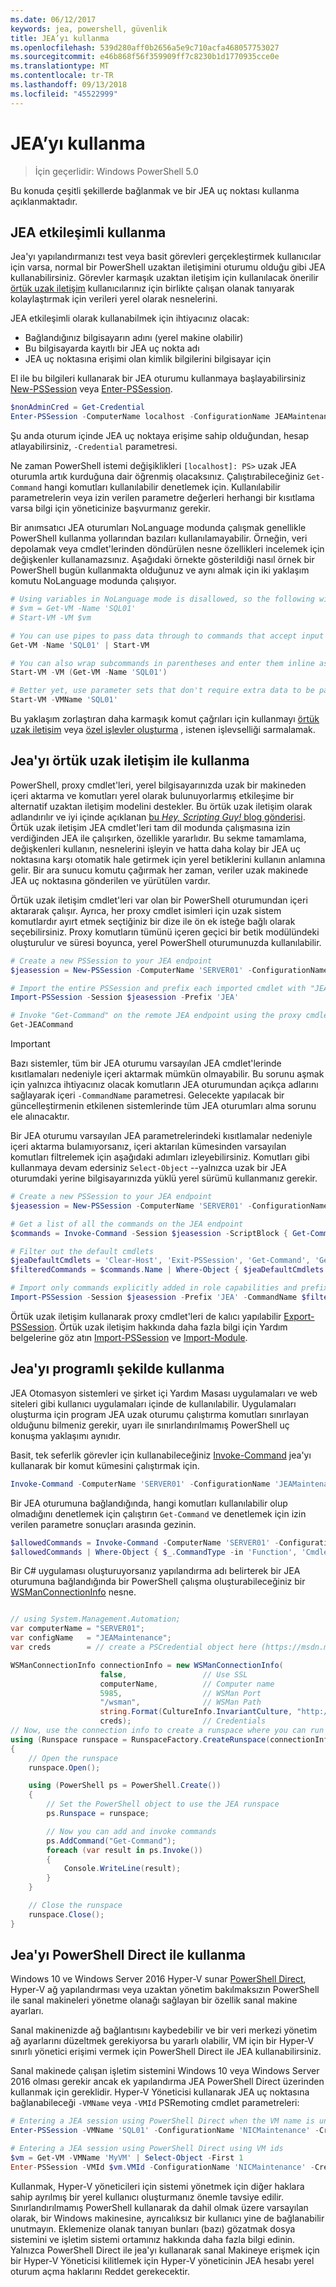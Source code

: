 ```yaml
---
ms.date: 06/12/2017
keywords: jea, powershell, güvenlik
title: JEA’yı kullanma
ms.openlocfilehash: 539d280aff0b2656a5e9c710acfa468057753027
ms.sourcegitcommit: e46b868f56f359909ff7c8230b1d1770935cce0e
ms.translationtype: MT
ms.contentlocale: tr-TR
ms.lasthandoff: 09/13/2018
ms.locfileid: "45522999"
---
```

# <a name="using-jea"></a>JEA’yı kullanma

> İçin geçerlidir: Windows PowerShell 5.0

Bu konuda çeşitli şekillerde bağlanmak ve bir JEA uç noktası kullanma açıklanmaktadır.

## <a name="using-jea-interactively"></a>JEA etkileşimli kullanma

Jea'yı yapılandırmanızı test veya basit görevleri gerçekleştirmek kullanıcılar için varsa, normal bir PowerShell uzaktan iletişimini oturumu olduğu gibi JEA kullanabilirsiniz.
Görevler karmaşık uzaktan iletişim için kullanılacak önerilir [örtük uzak iletişim](#using-jea-with-implicit-remoting) kullanıcılarınız için birlikte çalışan olanak tanıyarak kolaylaştırmak için verileri yerel olarak nesnelerini.

JEA etkileşimli olarak kullanabilmek için ihtiyacınız olacak:
- Bağlandığınız bilgisayarın adını (yerel makine olabilir)
- Bu bilgisayarda kayıtlı bir JEA uç nokta adı
- JEA uç noktasına erişimi olan kimlik bilgilerini bilgisayar için

El ile bu bilgileri kullanarak bir JEA oturumu kullanmaya başlayabilirsiniz [New-PSSession](https://msdn.microsoft.com/powershell/reference/5.1/microsoft.powershell.core/New-PSSession) veya [Enter-PSSession](https://msdn.microsoft.com/powershell/reference/5.1/microsoft.powershell.core/enter-pssession).

```powershell
$nonAdminCred = Get-Credential
Enter-PSSession -ComputerName localhost -ConfigurationName JEAMaintenance -Credential $nonAdminCred
```

Şu anda oturum içinde JEA uç noktaya erişime sahip olduğundan, hesap atlayabilirsiniz, `-Credential` parametresi.

Ne zaman PowerShell istemi değişiklikleri `[localhost]: PS>` uzak JEA oturumla artık kurduğuna dair öğrenmiş olacaksınız.
Çalıştırabileceğiniz `Get-Command` hangi komutları kullanılabilir denetlemek için.
Kullanılabilir parametrelerin veya izin verilen parametre değerleri herhangi bir kısıtlama varsa bilgi için yöneticinize başvurmanız gerekir.

Bir anımsatıcı JEA oturumları NoLanguage modunda çalışmak genellikle PowerShell kullanma yollarından bazıları kullanılamayabilir.
Örneğin, veri depolamak veya cmdlet'lerinden döndürülen nesne özellikleri incelemek için değişkenler kullanamazsınız.
Aşağıdaki örnekte gösterildiği nasıl örnek bir PowerShell bugün kullanmakta olduğunuz ve aynı almak için iki yaklaşım komutu NoLanguage modunda çalışıyor.

```powershell
# Using variables in NoLanguage mode is disallowed, so the following will not work
# $vm = Get-VM -Name 'SQL01'
# Start-VM -VM $vm

# You can use pipes to pass data through to commands that accept input from the pipeline
Get-VM -Name 'SQL01' | Start-VM

# You can also wrap subcommands in parentheses and enter them inline as arguments
Start-VM -VM (Get-VM -Name 'SQL01')

# Better yet, use parameter sets that don't require extra data to be passed in when possible
Start-VM -VMName 'SQL01'
```

Bu yaklaşım zorlaştıran daha karmaşık komut çağrıları için kullanmayı [örtük uzak iletişim](#using-jea-with-implicit-remoting) veya [özel işlevler oluşturma](role-capabilities.md#creating-custom-functions) , istenen işlevselliği sarmalamak.

## <a name="using-jea-with-implicit-remoting"></a>Jea'yı örtük uzak iletişim ile kullanma

PowerShell, proxy cmdlet'leri, yerel bilgisayarınızda uzak bir makineden içeri aktarma ve komutları yerel olarak bulunuyorlarmış etkileşime bir alternatif uzaktan iletişim modelini destekler.
Bu örtük uzak iletişim olarak adlandırılır ve iyi içinde açıklanan [bu *Hey, Scripting Guy!* blog gönderisi](https://blogs.technet.microsoft.com/heyscriptingguy/2013/09/08/remoting-the-implicit-way/).
Örtük uzak iletişim JEA cmdlet'leri tam dil modunda çalışmasına izin verdiğinden JEA ile çalışırken, özellikle yararlıdır.
Bu sekme tamamlama, değişkenleri kullanın, nesnelerini işleyin ve hatta daha kolay bir JEA uç noktasına karşı otomatik hale getirmek için yerel betiklerini kullanın anlamına gelir.
Bir ara sunucu komutu çağırmak her zaman, veriler uzak makinede JEA uç noktasına gönderilen ve yürütülen vardır.

Örtük uzak iletişim cmdlet'leri var olan bir PowerShell oturumundan içeri aktararak çalışır.
Ayrıca, her proxy cmdlet isimleri için uzak sistem komutlardır ayırt etmek seçtiğiniz bir dize ile ön ek isteğe bağlı olarak seçebilirsiniz.
Proxy komutların tümünü içeren geçici bir betik modülündeki oluşturulur ve süresi boyunca, yerel PowerShell oturumunuzda kullanılabilir.

```powershell
# Create a new PSSession to your JEA endpoint
$jeasession = New-PSSession -ComputerName 'SERVER01' -ConfigurationName 'JEAMaintenance'

# Import the entire PSSession and prefix each imported cmdlet with "JEA"
Import-PSSession -Session $jeasession -Prefix 'JEA'

# Invoke "Get-Command" on the remote JEA endpoint using the proxy cmdlet
Get-JEACommand
```

> [!IMPORTANT]
> Bazı sistemler, tüm bir JEA oturumu varsayılan JEA cmdlet'lerinde kısıtlamaları nedeniyle içeri aktarmak mümkün olmayabilir.
> Bu sorunu aşmak için yalnızca ihtiyacınız olacak komutların JEA oturumundan açıkça adlarını sağlayarak içeri `-CommandName` parametresi.
> Gelecekte yapılacak bir güncelleştirmenin etkilenen sistemlerinde tüm JEA oturumları alma sorunu ele alınacaktır.

Bir JEA oturumu varsayılan JEA parametrelerindeki kısıtlamalar nedeniyle içeri aktarma bulamıyorsanız, içeri aktarılan kümesinden varsayılan komutları filtrelemek için aşağıdaki adımları izleyebilirsiniz.
Komutları gibi kullanmaya devam edersiniz `Select-Object` --yalnızca uzak bir JEA oturumdaki yerine bilgisayarınızda yüklü yerel sürümü kullanmanız gerekir.

```powershell
# Create a new PSSession to your JEA endpoint
$jeasession = New-PSSession -ComputerName 'SERVER01' -ConfigurationName 'JEAMaintenance'

# Get a list of all the commands on the JEA endpoint
$commands = Invoke-Command -Session $jeasession -ScriptBlock { Get-Command }

# Filter out the default cmdlets
$jeaDefaultCmdlets = 'Clear-Host', 'Exit-PSSession', 'Get-Command', 'Get-FormatData', 'Get-Help', 'Measure-Object', 'Out-Default', 'Select-Object'
$filteredCommands = $commands.Name | Where-Object { $jeaDefaultCmdlets -notcontains $_ }

# Import only commands explicitly added in role capabilities and prefix each imported cmdlet with "JEA"
Import-PSSession -Session $jeasession -Prefix 'JEA' -CommandName $filteredCommands
```

Örtük uzak iletişim kullanarak proxy cmdlet'leri de kalıcı yapılabilir [Export-PSSession](https://msdn.microsoft.com/powershell/reference/5.1/microsoft.powershell.utility/Export-PSSession).
Örtük uzak iletişim hakkında daha fazla bilgi için Yardım belgelerine göz atın [Import-PSSession](https://msdn.microsoft.com/powershell/reference/5.1/microsoft.powershell.utility/import-pssession) ve [Import-Module](https://msdn.microsoft.com/powershell/reference/5.1/microsoft.powershell.core/import-module).

## <a name="using-jea-programatically"></a>Jea'yı programlı şekilde kullanma

JEA Otomasyon sistemleri ve şirket içi Yardım Masası uygulamaları ve web siteleri gibi kullanıcı uygulamaları içinde de kullanılabilir.
Uygulamaları oluşturma için program JEA uzak oturumu çalıştırma komutları sınırlayan olduğunu bilmeniz gerekir, uyarı ile sınırlandırılmamış PowerShell uç konuşma yaklaşımı aynıdır.

Basit, tek seferlik görevler için kullanabileceğiniz [Invoke-Command](https://msdn.microsoft.com/powershell/reference/5.1/microsoft.powershell.core/invoke-command) jea'yı kullanarak bir komut kümesini çalıştırmak için.

```powershell
Invoke-Command -ComputerName 'SERVER01' -ConfigurationName 'JEAMaintenance' -ScriptBlock { Get-Process; Get-Service }
```

Bir JEA oturumuna bağlandığında, hangi komutları kullanılabilir olup olmadığını denetlemek için çalıştırın `Get-Command` ve denetlemek için izin verilen parametre sonuçları arasında gezinin.

```powershell
$allowedCommands = Invoke-Command -ComputerName 'SERVER01' -ConfigurationName 'JEAMaintenance' -ScriptBlock { Get-Command }
$allowedCommands | Where-Object { $_.CommandType -in 'Function', 'Cmdlet' } | Format-Table Name, Parameters
```

Bir C# uygulaması oluşturuyorsanız yapılandırma adı belirterek bir JEA oturumuna bağlandığında bir PowerShell çalışma oluşturabileceğiniz bir [WSManConnectionInfo](https://msdn.microsoft.com/library/system.management.automation.runspaces.wsmanconnectioninfo(v=vs.85).aspx) nesne.

```csharp

// using System.Management.Automation;
var computerName = "SERVER01";
var configName   = "JEAMaintenance";
var creds        = // create a PSCredential object here (https://msdn.microsoft.com/library/system.management.automation.pscredential(v=vs.85).aspx)

WSManConnectionInfo connectionInfo = new WSManConnectionInfo(
                    false,                 // Use SSL
                    computerName,          // Computer name
                    5985,                  // WSMan Port
                    "/wsman",              // WSMan Path
                    string.Format(CultureInfo.InvariantCulture, "http://schemas.microsoft.com/powershell/{0}", configName),  // Connection URI with config name
                    creds);                // Credentials
// Now, use the connection info to create a runspace where you can run the commands
using (Runspace runspace = RunspaceFactory.CreateRunspace(connectionInfo))
{
    // Open the runspace
    runspace.Open();

    using (PowerShell ps = PowerShell.Create())
    {
        // Set the PowerShell object to use the JEA runspace
        ps.Runspace = runspace;

        // Now you can add and invoke commands
        ps.AddCommand("Get-Command");
        foreach (var result in ps.Invoke())
        {
            Console.WriteLine(result);
        }
    }

    // Close the runspace
    runspace.Close();
}
```

## <a name="using-jea-with-powershell-direct"></a>Jea'yı PowerShell Direct ile kullanma

Windows 10 ve Windows Server 2016 Hyper-V sunar [PowerShell Direct](https://msdn.microsoft.com/virtualization/hyperv_on_windows/user_guide/vmsession), Hyper-V ağ yapılandırması veya uzaktan yönetim bakılmaksızın PowerShell ile sanal makineleri yönetme olanağı sağlayan bir özellik sanal makine ayarları.

Sanal makinenizde ağ bağlantısını kaybedebilir ve bir veri merkezi yönetim ağ ayarlarını düzeltmek gerekiyorsa bu yararlı olabilir, VM için bir Hyper-V sınırlı yönetici erişimi vermek için PowerShell Direct ile JEA kullanabilirsiniz.

Sanal makinede çalışan işletim sistemini Windows 10 veya Windows Server 2016 olması gerekir ancak ek yapılandırma JEA PowerShell Direct üzerinden kullanmak için gereklidir.
Hyper-V Yöneticisi kullanarak JEA uç noktasına bağlanabileceği `-VMName` veya `-VMId` PSRemoting cmdlet parametreleri:

```powershell
# Entering a JEA session using PowerShell Direct when the VM name is unique
Enter-PSSession -VMName 'SQL01' -ConfigurationName 'NICMaintenance' -Credential 'localhost\JEAformyHoster'

# Entering a JEA session using PowerShell Direct using VM ids
$vm = Get-VM -VMName 'MyVM' | Select-Object -First 1
Enter-PSSession -VMId $vm.VMId -ConfigurationName 'NICMaintenance' -Credential 'localhost\JEAformyHoster'
```

Kullanmak, Hyper-V yöneticileri için sistemi yönetmek için diğer haklara sahip ayrılmış bir yerel kullanıcı oluşturmanız önemle tavsiye edilir.
Sınırlandırılmamış PowerShell kullanarak da dahil olmak üzere varsayılan olarak, bir Windows makinesine, ayrıcalıksız bir kullanıcı yine de bağlanabilir unutmayın.
Eklemenize olanak tanıyan bunları (bazı) gözatmak dosya sistemini ve işletim sistemi ortamınız hakkında daha fazla bilgi edinin.
Yalnızca PowerShell Direct ile jea'yı kullanarak sanal Makineye erişmek için bir Hyper-V Yöneticisi kilitlemek için Hyper-V yöneticinin JEA hesabı yerel oturum açma haklarını Reddet gerekecektir.